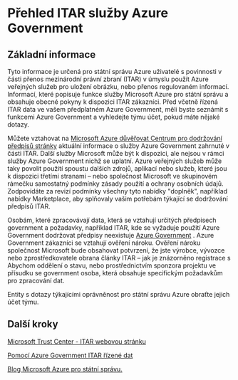 <properties
    pageTitle="Následující dokumentaci pro Azure Governmnet | Microsoft Azure"
    description="To poskytuje srovnání funkcí a pokyny pro na vývoj aplikací pro státní správu Azure"
    services="Azure-Government"
    cloud="gov"
    documentationCenter=""
    authors="kydeeds"
    manager="zakramer"
    editor=""/>

<tags
    ms.service="multiple"
    ms.devlang="na"
    ms.topic="article"
    ms.tgt_pltfrm="na"
    ms.workload="azure-government"
    ms.date="10/05/2016"
    ms.author="kydeeds"/>


#  <a name="itar-overview-for-azure-government"></a>Přehled ITAR služby Azure Government

## <a name="overview"></a>Základní informace

Tyto informace je určená pro státní správu Azure uživatelé s povinnosti v části přenos mezinárodní právní zbraní (ITAR) v úmyslu použít Azure veřejných služeb pro uložení obrázku, nebo přenos regulovaném informací. Informací, které popisuje funkce služby Microsoft Azure pro státní správu a obsahuje obecné pokyny k dispozici ITAR zákazníci. Před včetně řízená ITAR data ve vašem předplatném Azure Government, měli byste seznámit s funkcemi Azure Government a vyhledejte týmu účet, pokud máte nějaké dotazy.

Můžete vztahovat na <a href="http://www.microsoft.com/en-us/TrustCenter/Compliance/default.aspx/">Microsoft Azure důvěřovat Centrum pro dodržování předpisů stránky</a> aktuální informace o služby Azure Government zahrnuté v části ITAR. Další služby Microsoft může být k dispozici, ale nejsou v rámci služby Azure Government nichž se uplatní. Azure veřejných služeb může taky povolit použití spoustu dalších zdrojů, aplikací nebo služeb, které jsou k dispozici třetími stranami – nebo společnost Microsoft ve skupinovém rámečku samostatný podmínky zásady použití a ochrany osobních údajů. Zodpovídáte za revizí podmínky všechny tyto nabídky "doplněk", například nabídky Marketplace, aby splňovaly vašim potřebám týkající se dodržování předpisů ITAR.

Osobám, které zpracovávají data, která se vztahují určitých předpisech government a požadavky, například ITAR, kde se vyžaduje použití Azure Government dodržovat předpisy neexistuje <a href="https://azure.microsoft.com/en-us/features/gov/">Azure Government</a> . Azure Government zákazníci se vztahují ověření nároku. Ověření nároku společnost Microsoft bude obsahovat potvrzení, že jste výrobce, vývozce nebo zprostředkovatele obrana články ITAR – jak je znázorněno registrace s Abychom oddělení o stavu, nebo prostřednictvím sponzora projektu ve přísudku se government osoba, která obsahuje specifickým požadavkům pro zpracování dat.

Entity s dotazy týkajícími oprávněnost pro státní správu Azure obraťte jejich účet týmu.

## <a name="next-steps"></a>Další kroky

<a href="https://www.microsoft.com/en-us/TrustCenter/Compliance/itar">Microsoft Trust Center - ITAR webovou stránku</a>

<a href="http://download.microsoft.com/download/5/1/6/516B50FE-4FF6-4DF6-B61B-90432D07DDF3/Using_Azure_Government_with_ITAR_June_2016.pdf">Pomocí Azure Government ITAR řízené dat</a>

<a href="https://blogs.msdn.microsoft.com/azuregov/">Blog Microsoft Azure pro státní správu.</a>
